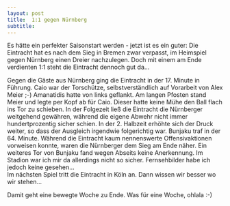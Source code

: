 ```yaml
---
layout: post
title:  1:1 gegen Nürnberg
subtitle:  
---
```


Es hätte ein perfekter Saisonstart werden - jetzt ist es ein guter: Die Eintracht hat es nach dem Sieg in Bremen zwar verpasst, im Heimspiel gegen Nürnberg einen Dreier nachzulegen. Doch mit einem am Ende verdienten 1:1 steht die Eintracht dennoch gut da...

Gegen die Gäste aus Nürnberg ging die Eintracht in der 17. Minute in Führung. Caio war der Torschütze, selbstverständlich auf Vorarbeit von Alex Meier ;-) Amanatidis hatte von links geflankt. Am langen Pfosten stand Meier und legte per Kopf ab für Caio. Dieser hatte keine Mühe den Ball flach ins Tor zu schieben. In der Folgezeit ließ die Eintracht die Nürnberger weitgehend gewähren, während die eigene Abwehr nicht immer hundertprozentig sicher schien. In der 2. Halbzeit erhöhte sich der Druck weiter, so dass der Ausgleich irgendwie folgerichtig war. Bunjaku traf in der 64. Minute. Während die Eintracht kaum nennenswerte Offensivaktionen vorweisen konnte, waren die Nürnberger dem Sieg am Ende näher. Ein weiteres Tor von Bunjaku fand wegen Abseits keine Anerkennung. Im Stadion war ich mir da allerdings nicht so sicher. Fernsehbilder habe ich jedoch keine gesehen...  
Im nächsten Spiel tritt die Eintracht in Köln an. Dann wissen wir besser wo wir stehen...

Damit geht eine bewegte Woche zu Ende. Was für eine Woche, ohlala :-)

